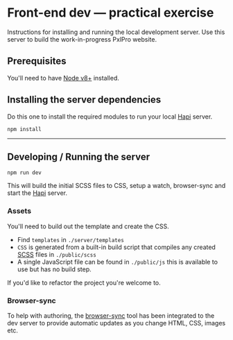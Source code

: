 # Front-end dev — practical exercise

Instructions for installing and running the local development server.
Use this server to build the work-in-progress PxlPro website.

## Prerequisites

You'll need to have [Node v8+](https://nodejs.org/download) installed.

## Installing the server dependencies

Do this one to install the required modules to run your local [Hapi](https://hapijs.com/) server.

```
npm install
```

---

## Developing / Running the server

```
npm run dev
```

This will build the initial SCSS files to CSS, setup a watch, browser-sync and start the [Hapi](https://hapijs.com/) server.

### Assets

You'll need to build out the template and create the CSS.

- Find `templates` in `./server/templates`
- `CSS` is generated from a built-in build script that compiles any created [SCSS](https://sass-lang.com/) files in `./public/scss`
- A single JavaScript file can be found in `./public/js` this is available to use but has no build step.

If you'd like to refactor the project you're welcome to.

### Browser-sync

To help with authoring, the [browser-sync](https://www.browsersync.io/) tool has been integrated to the dev server to provide automatic updates as you change HTML, CSS, images etc.
